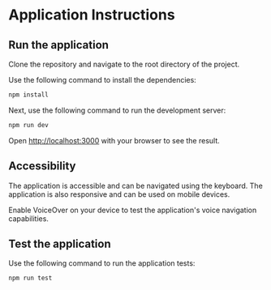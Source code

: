 # Application Instructions

## Run the application

Clone the repository and navigate to the root directory of the project.

Use the following command to install the dependencies:

```bash
npm install
```

Next, use the following command to run the development server:

```bash
npm run dev
```

Open [http://localhost:3000](http://localhost:3000) with your browser to see the result.

## Accessibility

The application is accessible and can be navigated using the keyboard. The application is also responsive and can be used on mobile devices.

Enable VoiceOver on your device to test the application's voice navigation capabilities.


## Test the application

Use the following command to run the application tests:

```bash
npm run test
